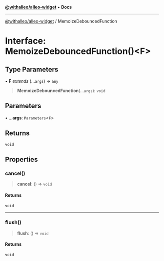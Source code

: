 [**@withalleo/alleo-widget**](../README.md) • **Docs**

***

[@withalleo/alleo-widget](../globals.md) / MemoizeDebouncedFunction

# Interface: MemoizeDebouncedFunction()\<F\>

## Type Parameters

• **F** *extends* (...`args`) => `any`

> **MemoizeDebouncedFunction**(...`args`): `void`

## Parameters

• ...**args**: `Parameters`\<`F`\>

## Returns

`void`

## Properties

### cancel()

> **cancel**: () => `void`

#### Returns

`void`

***

### flush()

> **flush**: () => `void`

#### Returns

`void`
